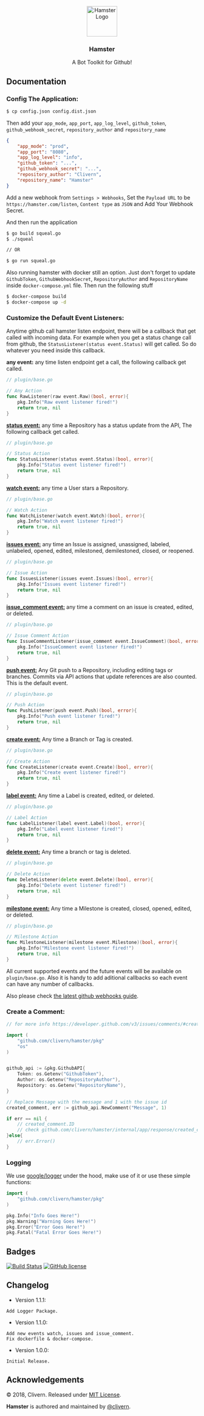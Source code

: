 <p align="center">
    <img alt="Hamster Logo" src="https://raw.githubusercontent.com/Clivern/Hamster/master/logo/logo.png" height="80" />
    <h3 align="center">Hamster</h3>
    <p align="center">A Bot Toolkit for Github!</p>
</p>

## Documentation

### Config The Application:

```bash
$ cp config.json config.dist.json
```

Then add your `app_mode`, `app_port`, `app_log_level`, `github_token`, `github_webhook_secret`, `repository_author` and `repository_name`

```json
{
    "app_mode": "prod",
    "app_port": "8080",
    "app_log_level": "info",
    "github_token": "...",
    "github_webhook_secret": "...",
    "repository_author": "Clivern",
    "repository_name": "Hamster"
}
```

Add a new webhook from `Settings > Webhooks`, Set the `Payload URL` to be `https://hamster.com/listen`, `Content type` as `JSON` and Add Your Webhook Secret.

And then run the application

```bash
$ go build squeal.go
$ ./squeal

// OR

$ go run squeal.go
```

Also running hamster with docker still an option. Just don't forget to update `GithubToken`, `GithubWebhookSecret`, `RepositoryAuthor` and `RepositoryName` inside `docker-compose.yml` file. Then run the following stuff

```bash
$ docker-compose build
$ docker-compose up -d
```

### Customize the Default Event Listeners:

Anytime github call hamster listen endpoint, there will be a callback that get called with incoming data. For example when you get a status change call from github, the `StatusListener(status event.Status)` will get called. So do whatever you need inside this callback.

**any event:** any time listen endpoint get a call, the following callback get called.

```go
// plugin/base.go

// Any Action
func RawListener(raw event.Raw)(bool, error){
    pkg.Info("Raw event listener fired!")
    return true, nil
}
```

**[status event:](https://developer.github.com/v3/activity/events/types/#statusevent)** any time a Repository has a status update from the API, The following callback get called.
```go
// plugin/base.go

// Status Action
func StatusListener(status event.Status)(bool, error){
    pkg.Info("Status event listener fired!")
    return true, nil
}
```

**[watch event:](https://developer.github.com/v3/activity/events/types/#watchevent)** any time a User stars a Repository.
```go
// plugin/base.go

// Watch Action
func WatchListener(watch event.Watch)(bool, error){
    pkg.Info("Watch event listener fired!")
    return true, nil
}
```

**[issues event:](https://developer.github.com/v3/activity/events/types/#issuesevent)** any time an Issue is assigned, unassigned, labeled, unlabeled, opened, edited, milestoned, demilestoned, closed, or reopened.
```go
// plugin/base.go

// Issue Action
func IssuesListener(issues event.Issues)(bool, error){
    pkg.Info("Issues event listener fired!")
    return true, nil
}
```

**[issue_comment event:](https://developer.github.com/v3/activity/events/types/#issuecommentevent)** any time a comment on an issue is created, edited, or deleted.
```go
// plugin/base.go

// Issue Comment Action
func IssueCommentListener(issue_comment event.IssueComment)(bool, error){
    pkg.Info("IssueComment event listener fired!")
    return true, nil
}
```

**[push event:](https://developer.github.com/v3/activity/events/types/#pushevent)** Any Git push to a Repository, including editing tags or branches. Commits via API actions that update references are also counted. This is the default event.
```go
// plugin/base.go

// Push Action
func PushListener(push event.Push)(bool, error){
    pkg.Info("Push event listener fired!")
    return true, nil
}
```

**[create event:](https://developer.github.com/v3/activity/events/types/#createevent)** Any time a Branch or Tag is created.

```go
// plugin/base.go

// Create Action
func CreateListener(create event.Create)(bool, error){
    pkg.Info("Create event listener fired!")
    return true, nil
}
```

**[label event:](https://developer.github.com/v3/activity/events/types/#labelevent)** Any time a Label is created, edited, or deleted.

```go
// plugin/base.go

// Label Action
func LabelListener(label event.Label)(bool, error){
    pkg.Info("Label event listener fired!")
    return true, nil
}
```

**[delete event:](https://developer.github.com/v3/activity/events/types/#deleteevent)** Any time a branch or tag is deleted.

```go
// plugin/base.go

// Delete Action
func DeleteListener(delete event.Delete)(bool, error){
    pkg.Info("Delete event listener fired!")
    return true, nil
}
```

**[milestone event:](https://developer.github.com/v3/activity/events/types/#milestoneevent)** Any time a Milestone is created, closed, opened, edited, or deleted.

```go
// plugin/base.go

// Milestone Action
func MilestoneListener(milestone event.Milestone)(bool, error){
    pkg.Info("Milestone event listener fired!")
    return true, nil
}
```

All current supported events and the future events will be available on `plugin/base.go`. Also it is handy to add aditional callbacks so each event can have any number of callbacks.

Also please check [the latest github webhooks guide](https://developer.github.com/webhooks/).

### Create a Comment:

```go
// for more info https://developer.github.com/v3/issues/comments/#create-a-comment

import (
    "github.com/clivern/hamster/pkg"
    "os"
)


github_api := &pkg.GithubAPI{
    Token: os.Getenv("GithubToken"),
    Author: os.Getenv("RepositoryAuthor"),
    Repository: os.Getenv("RepositoryName"),
}

// Replace Message with the message and 1 with the issue id
created_comment, err := github_api.NewComment("Message", 1)

if err == nil {
    // created_comment.ID
    // check github.com/clivern/hamster/internal/app/response/created_comment.CreatedComment for available data
}else{
    // err.Error()
}
```

### Logging

We use [google/logger](https://github.com/google/logger) under the hood, make use of it or use these simple functions:

```go
import (
    "github.com/clivern/hamster/pkg"
)

pkg.Info("Info Goes Here!")
pkg.Warning("Warning Goes Here!")
pkg.Error("Error Goes Here!")
pkg.Fatal("Fatal Error Goes Here!")
```


## Badges

[![Build Status](https://travis-ci.org/Clivern/Hamster.svg?branch=master)](https://travis-ci.org/Clivern/Hamster)
[![GitHub license](https://img.shields.io/github/license/Clivern/Hamster.svg)](https://github.com/Clivern/Hamster/blob/master/LICENSE)


## Changelog

* Version 1.1.1:
```
Add Logger Package.
```

* Version 1.1.0:
```
Add new events watch, issues and issue_comment.
Fix dockerfile & docker-compose.
```

* Version 1.0.0:
```
Initial Release.
```


## Acknowledgements

© 2018, Clivern. Released under [MIT License](https://opensource.org/licenses/mit-license.php).

**Hamster** is authored and maintained by [@clivern](http://github.com/clivern).